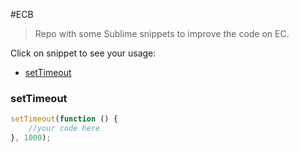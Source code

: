 #ECB

> Repo with some Sublime snippets to improve the code on EC.



Click on snippet to see your usage:
* [setTimeout](#setTimeout)



### setTimeout
```javascript
setTimeout(function () {
	//your code here
}, 1000);